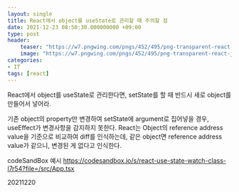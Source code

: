 ```yaml
---
layout: single
title: React에서 object를 useState로 관리할 때 주의할 점
date: 2021-12-23 08:50:30.000000000 +09:00
type: post
header:
    teaser: "https://w7.pngwing.com/pngs/452/495/png-transparent-react-javascript-angularjs-ionic-github-text-logo-symmetry.png"
    image: "https://w7.pngwing.com/pngs/452/495/png-transparent-react-javascript-angularjs-ionic-github-text-logo-symmetry.png"
categories:
- IT
tags: [react]
---
```


React에서 object를 useState로 관리한다면, setState를 할 때 반드시 새로 object를 만들어서 넣어라. 

기존 object의 property만 변경하여 setState에 argument로 집어넣을 경우, useEffect가 변경사항을 감지하지 못한다. React는 Object의 reference address value을 기준으로 비교하여 diff를 인식하는데, 같은 object면 reference address value가 같으니, 변경된 게 없다고 인식한다. 

codeSandBox 예시
https://codesandbox.io/s/react-use-state-watch-class-l7r54?file=/src/App.tsx

20211220
